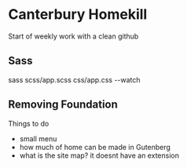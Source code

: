 # Canterbury Homekill
Start of weekly work with a clean github

## Sass
sass scss/app.scss css/app.css --watch

## Removing Foundation
Things to do
- small menu
- how much of home can be made in Gutenberg
- what is the site map? it doesnt have an extension